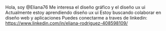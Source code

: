 Hola, soy @Eliana76
Me interesa el diseño gráfico y el diseño ux ui
Actualmente estoy aprendiendo diseño ux ui
Estoy buscando colaborar en diseño web y aplicaciones
Puedes conectarme a traves de linkedin: https://www.linkedin.com/in/eliana-rodriguez-408598109/
